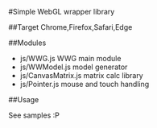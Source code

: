 #Simple WebGL wrapper library

##Target 
  Chrome,Firefox,Safari,Edge

##Modules
 - js/WWG.js  WWG main module
 - js/WWModel.js  model generator
 - js/CanvasMatrix.js  matrix calc library
 - js/Pointer.js  mouse and touch handling
 
##Usage

See samples :P

